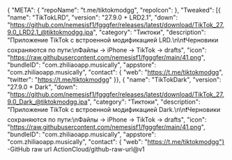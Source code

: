 {
	"META": {
		"repoName": "t.me/tiktokmodgg",
		"repoIcon":
	},
	"Tweaked": [{
		"name": "TikTokLRD",
		"version": "27.9.0 + LRD2.1",
		"down": "https://github.com/nemesisf1/fgggfer/releases/latest/download/TikTok_27.9.0_LRD2.1_@tiktokmodgg.ipa",
      "category": "Тиктоки",
		"description": "Приложение TikTok с встроенной модификацией LRD.\n\n❗️Черновики сохраняются по пути:\nФайлы -> iPhone -> TikTok -> drafts",
      "icon": "https://raw.githubusercontent.com/nemesisf1/fgggfer/main/41.png",
      "bundleID": "com.zhiliaoapp.musically",
		"appstore": "com.zhiliaoapp.musically",
		"contact": {
			"web": "https://t.me/tiktokmodgg",
			"twitter": "https://t.me/tiktokmodgg"
}},
{
		"name": "TikTokDark",
		"version": "27.9.0 + Dark",
		"down": "https://github.com/nemesisf1/fgggfer/releases/latest/download/TikTok_27.9.0_Dark_@tiktokmodgg.ipa",
      "category": "Тиктоки",
		"description": "Приложение TikTok с встроенной модификацией Dark.\n\n❗️Черновики сохраняются по пути:\nФайлы -> iPhone -> TikTok -> drafts",
      "icon": "https://raw.githubusercontent.com/nemesisf1/fgggfer/main/41.png",
      "bundleID": "com.zhiliaoapp.musically",
		"appstore": "com.zhiliaoapp.musically",
		"contact": {
			"web": "https://t.me/tiktokmodgg"}
-GitHub raw url ActionCloud/github-raw-url@v1
